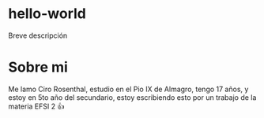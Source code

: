 # hello-world
Breve descripción

# Sobre mi
Me lamo Ciro Rosenthal, estudio en el Pio IX de Almagro, tengo 17 años, y estoy en 5to año del secundario, estoy escribiendo esto por un trabajo de la materia EFSI 2 👍
